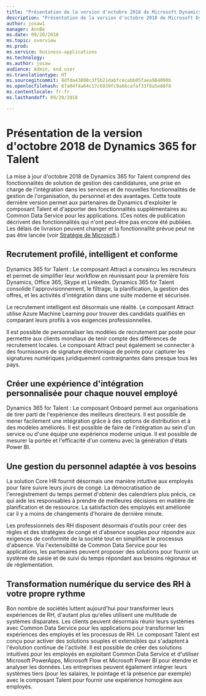 ```yaml
---
title: "Présentation de la version d'octobre 2018 de Microsoft Dynamics 365 for Talent"
description: "Présentation de la version d'octobre 2018 de Microsoft Dynamics 365 for Talent"
author: josaw1
manager: AnnBe
ms.date: 09/20/2018
ms.topic: overview
ms.prod: 
ms.service: business-applications
ms.technology: 
ms.author: josaw
audience: Admin, end user
ms.translationtype: HT
ms.sourcegitcommit: 8dfda43808c3f5b21dabfcecabb05faea984099b
ms.openlocfilehash: 67a04f4a64c17c6939fc9a66cafaf33f8a5e88f8
ms.contentlocale: fr-fr
ms.lasthandoff: 09/20/2018

---
```

#  <a name="overview-of-dynamics-365-for-talent-october-18-release"></a>Présentation de la version d'octobre 2018 de Dynamics 365 for Talent

La mise à jour d'octobre 2018 de Dynamics 365 for Talent comprend des fonctionnalités de solution de gestion des candidatures, une prise en charge de l'intégration dans les services et de nouvelles fonctionnalités de gestion de l'organisation, du personnel et des avantages. Cette toute dernière version permet aux partenaires de Dynamics d'exploiter le composant Talent et d'apporter des fonctionnalités supplémentaires au Common Data Service pour les applications. (Ces notes de publication décrivent des fonctionnalités qui n'ont peut-être pas encore été publiées. Les délais de livraison peuvent changer et la fonctionnalité prévue peut ne pas être lancée (voir [Stratégie de Microsoft](https://go.microsoft.com/fwlink/p/?linkid=2007332).)

## <a name="streamlined-intelligent-and-compliant-recruiting"></a>Recrutement profilé, intelligent et conforme

Dynamics 365 for Talent : Le composant Attract a convaincu les recruteurs et permet de simplifier leur workflow en réunissant pour la première fois Dynamics, Office 365, Skype et LinkedIn. Dynamics 365 for Talent consolide l'approvisionnement, le filtrage, la planification, la gestion des offres, et les activités d'intégration dans une suite moderne et sécurisée. 

Le recrutement intelligent est désormais une réalité. Le composant Attract utilise Azure Machine Learning pour trouver des candidats qualifiés en comparant leurs profils à vos exigences professionnelles.  

Il est possible de personnaliser les modèles de recrutement par poste pour permettre aux clients mondiaux de tenir compte des différences de recrutement locales. Le composant Attract peut également se connecter à des fournisseurs de signature électronique de pointe pour capturer les signatures numériques juridiquement contraignantes dans presque tous les pays. 

## <a name="create-a-personalized-onboarding-experience-for-every-new-hire"></a>Créer une expérience d'intégration personnalisée pour chaque nouvel employé

Dynamics 365 for Talent : Le composant Onboard permet aux organisations de tirer parti de l'expérience des meilleurs directeurs.  Il est possible de mener facilement une intégration grâce à des options de distribution et à des modèles améliorés. Il est possible de faire de l'intégration au sein d'un service ou d'une équipe une expérience moderne unique. Il est possible de mesurer la portée et l'efficacité d'un contenu avec la génération d'états Power BI.  

## <a name="workforce-management-that-works-for-you"></a>Une gestion du personnel adaptée à vos besoins

La solution Core HR fournit désormais une manière intuitive aux employés pour faire suivre leurs jours de congé. La démocratisation de l'enregistrement du temps permet d'obtenir des calendriers plus précis, ce qui aide les responsables à prendre de meilleures décisions en matière de planification et de ressource. La satisfaction des employés est améliorée car il y a moins de changements d'horaire de dernière minute. 

Les professionnels des RH disposent désormais d'outils pour créer des règles et des stratégies de congé et d'absence souples pour répondre aux exigences de conformité de la société tout en simplifiant le processus d'absence.  Via l'extensibilité de Common Data Service pour les applications, les partenaires peuvent proposer des solutions pour fournir un système de saisie et de suivi du temps répondant aux besoins régionaux et de réglementation. 

## <a name="digital-transformation-of-hr-at-your-own-pace"></a>Transformation numérique du service des RH à votre propre rythme

Bon nombre de sociétés luttent aujourd'hui pour transformer leurs expériences de RH, d'autant plus qu'elles utilisent une multitude de systèmes disparates. Les clients peuvent désormais réunir leurs systèmes avec Common Data Service pour les applications pour transformer les expériences des employés et les processus de RH. Le composant Talent est conçu pour activer des solutions souples et extensibles qui s'adaptent à l'évolution continue de l'activité. Il est possible de créer des solutions intuitives pour les employés en exploitant Common Data Service et d'utiliser Microsoft PowerApps, Microsoft Flow et Microsoft Power BI pour étendre et analyser les données. Les entreprises peuvent également intégrer leurs systèmes tiers (pour les salaires, le pointage et la présence par exemple) avec le composant Talent pour fournir une expérience homogène aux employés. 


